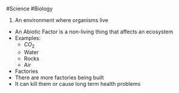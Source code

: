 #Science #Biology 

1) An environment where organisms live

- An Abiotic Factor is a non-living thing that affects an ecosystem
- Examples:
	- $CO_2$
	- Water
	- Rocks
	- Air
- Factories
- There are more factories being built
- It can kill them or cause long term health problems